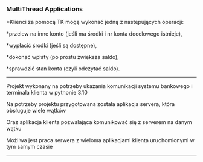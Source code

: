 ### MultiThread Applications

*Klienci za pomocą TK mogą wykonać jedną z następujących operacji:

*przelew na inne konto (jeśli ma środki i nr konta docelowego istnieje),

*wypłacić środki (jeśli są dostępne),

*dokonać wpłaty (po prostu zwiększa saldo),

*sprawdzić stan konta (czyli odczytać saldo).

___
Projekt wykonany na potrzeby ukazania komunikacji systemu bankowego i terminala klienta w pythonie 3.10

Na potrzeby projektu przygotowana została aplikacja servera, która obsługuje wiele wątków

Oraz aplikacja klienta pozwalająca komunikować się z serverem na danym wątku

Możliwa jest praca serwera z wieloma aplikacjami klienta uruchomionymi w tym samym czasie
___